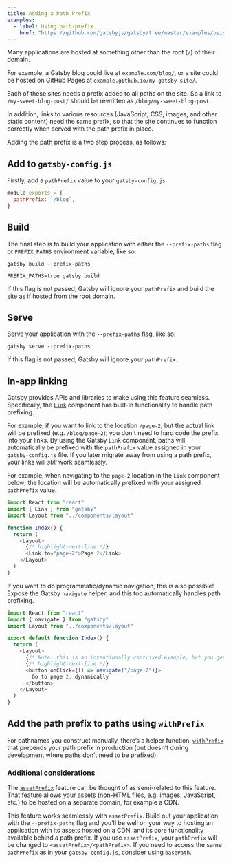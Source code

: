 ```yaml
---
title: Adding a Path Prefix
examples:
  - label: Using path-prefix
    href: "https://github.com/gatsbyjs/gatsby/tree/master/examples/using-path-prefix"
---
```


Many applications are hosted at something other than the root (`/`) of their domain.

For example, a Gatsby blog could live at `example.com/blog/`, or a site could be hosted on GitHub Pages at `example.github.io/my-gatsby-site/`.

Each of these sites needs a prefix added to all paths on the site. So a link to
`/my-sweet-blog-post/` should be rewritten as `/blog/my-sweet-blog-post`.

In addition, links to various resources (JavaScript, CSS, images, and other static content) need the same prefix, so that the site continues to function correctly when served with the path prefix in place.

Adding the path prefix is a two step process, as follows:

## Add to `gatsby-config.js`

Firstly, add a `pathPrefix` value to your `gatsby-config.js`.

```js:title=gatsby-config.js
module.exports = {
  pathPrefix: `/blog`,
}
```

## Build

The final step is to build your application with either the `--prefix-paths` flag or `PREFIX_PATHS` environment variable, like so:

```shell
gatsby build --prefix-paths
```

```shell
PREFIX_PATHS=true gatsby build
```

If this flag is not passed, Gatsby will ignore your `pathPrefix` and build the site as if hosted from the root domain.

## Serve

Serve your application with the `--prefix-paths` flag, like so:

```shell
gatsby serve --prefix-paths
```

If this flag is not passed, Gatsby will ignore your `pathPrefix`.

## In-app linking

Gatsby provides APIs and libraries to make using this feature seamless. Specifically, the [`Link`](/docs/reference/built-in-components/gatsby-link/) component has built-in functionality to handle path prefixing.

For example, if you want to link to the location `/page-2`, but the actual link will be prefixed (e.g. `/blog/page-2`); you don't need to hard code the prefix into your links. By using the Gatsby `Link` component, paths will automatically be prefixed with the `pathPrefix` value assigned in your `gatsby-config.js` file. If you later migrate away from using a path prefix, your links will _still_ work seamlessly.

For example, when navigating to the `page-2` location in the `Link` component below; the location will be automatically prefixed with your assigned `pathPrefix` value.

```jsx:title=src/pages/index.js
import React from "react"
import { Link } from "gatsby"
import Layout from "../components/layout"

function Index() {
  return (
    <Layout>
      {/* highlight-next-line */}
      <Link to="page-2">Page 2</Link>
    </Layout>
  )
}
```

If you want to do programmatic/dynamic navigation, this is also possible! Expose the Gatsby `navigate` helper, and this too automatically handles path prefixing.

```jsx:title=src/pages/index.js
import React from "react"
import { navigate } from "gatsby"
import Layout from "../components/layout"

export default function Index() {
  return (
    <Layout>
      {/* Note: this is an intentionally contrived example, but you get the idea! */}
      {/* highlight-next-line */}
      <button onClick={() => navigate("/page-2")}>
        Go to page 2, dynamically
      </button>
    </Layout>
  )
}
```

## Add the path prefix to paths using `withPrefix`

For pathnames you construct manually, there’s a helper function, [`withPrefix`](/docs/reference/built-in-components/gatsby-link/#add-the-path-prefix-to-paths-using-withprefix) that prepends your path prefix in production (but doesn’t during development where paths don’t need to be prefixed).

### Additional considerations

The [`assetPrefix`](/docs/how-to/previews-deploys-hosting/asset-prefix/) feature can be thought of as semi-related to this feature. That feature allows your assets (non-HTML files, e.g. images, JavaScript, etc.) to be hosted on a separate domain, for example a CDN.

This feature works seamlessly with `assetPrefix`. Build out your application with the `--prefix-paths` flag and you'll be well on your way to hosting an application with its assets hosted on a CDN, and its core functionality available behind a path prefix. If you use `assetPrefix`, your `pathPrefix` will be changed to <code>&lt;assetPrefix&gt;/&lt;pathPrefix&gt;</code>. If you need to access the same `pathPrefix` as in your `gatsby-config.js`, consider using [`basePath`](/docs/reference/config-files/node-api-helpers/#basePath).

